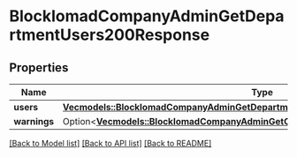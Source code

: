 # BlockIomadCompanyAdminGetDepartmentUsers200Response

## Properties

Name | Type | Description | Notes
------------ | ------------- | ------------- | -------------
**users** | [**Vec<models::BlockIomadCompanyAdminGetDepartmentUsers200ResponseUsersInner>**](block_iomad_company_admin_get_department_users_200_response_users_inner.md) |  | 
**warnings** | Option<[**Vec<models::BlockIomadCompanyAdminGetCompanies200ResponseWarningsInner>**](block_iomad_company_admin_get_companies_200_response_warnings_inner.md)> |  | [optional]

[[Back to Model list]](../README.md#documentation-for-models) [[Back to API list]](../README.md#documentation-for-api-endpoints) [[Back to README]](../README.md)


